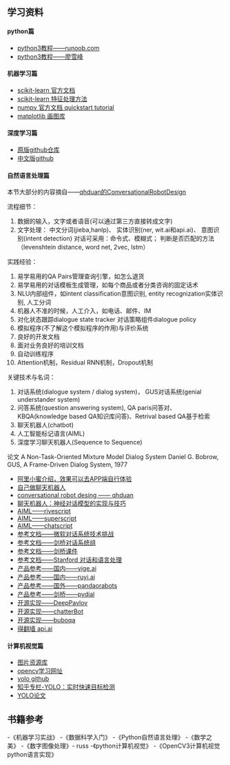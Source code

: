 ## 学习资料

#### python篇

- [python3教程——runoob.com](http://www.runoob.com/python3/python3-tutorial.html)
- [python3教程——廖雪峰](https://www.liaoxuefeng.com/wiki/0014316089557264a6b348958f449949df42a6d3a2e542c000)

#### 机器学习篇

- [scikit-learn 官方文档](http://scikit-learn.org/stable/index.html)
- [scikit-learn 特征处理方法](http://scikit-learn.org/stable/modules/preprocessing.html#preprocessing)
- [numpy 官方文档 quickstart tutorial](https://docs.scipy.org/doc/numpy/user/quickstart.html)
- [matplotlib 画图库](https://matplotlib.org/)

#### 深度学习篇

- [原版github仓库](https://github.com/tensorflow/tensorflow)
- [中文版github](https://github.com/jikexueyuanwiki/tensorflow-zh)

#### 自然语言处理篇

本节大部分的内容摘自——[qhduan的ConversationalRobotDesign](https://github.com/qhduan/ConversationalRobotDesign)

流程细节：

1. 数据的输入，文字或者语音(可以通过第三方直接转成文字)
2. 文字处理：
    中文分词(jieba,hanlp)、
    实体识别(ner, wit.ai和api.ai)、
    意图识别(intent detection)
    对话可采用：命令式、模糊式；
    判断是否匹配的方法（levenshtein distance, word net, 2vec, lstm）

实践经验：

1. 易学易用的QA Pairs管理查询引擎，如怎么退货
2. 易学易用的对话模板生成管理，如每个商品或者分类咨询的固定话术
3. NLU内部组件，如intent classification意图识别, entity recognization实体识别, 人工分词
4. 机器人不准的时候，人工介入，如电话、邮件、IM
5. 对化状态跟踪dialogue state tracker 对话策略组件dialogue policy
6. 模拟程序(不了解这个模拟程序的作用)与评价系统
7. 良好的开发文档
8. 面对业务良好的培训文档
9. 自动训练程序
10. Attention机制，Residual RNN机制，Dropout机制

关键技术与名词：

1. 对话系统(dialogue system / dialog system)， GUS对话系统(genial understander system)
2. 问答系统(question answering system), QA paris问答对、KBQA(knowledge based QA知识库问答)、Retrival based QA基于检索
3. 聊天机器人(chatbot)
4. 人工智能标记语言(AIML)
5. 深度学习聊天机器人(Sequence to Sequence)

论文
A Non-Task-Oriented Mixture Model Dialog System
Daniel G. Bobrow, GUS, A Frame-Driven Dialog System, 1977

- [阿里小蜜介绍，效果可以去APP端自行体验](https://mp.weixin.qq.com/s/hTC62L1GFwsyC_EEdgNFXw?spm=a2c4e.11153940.blogcont108611.11.35f95fe6NoYkUc)
- [自己做聊天机器人](http://www.shareditor.com/blogshow?blogId=63)
- [conversational robot desing —— qhduan](https://github.com/qhduan/ConversationalRobotDesign)
- [聊天机器人：神经对话模型的实现与技巧](https://github.com/qhduan/ConversationalRobotDesign/tree/master/%E8%81%8A%E5%A4%A9%E6%9C%BA%E5%99%A8%E4%BA%BA%EF%BC%9A%E7%A5%9E%E7%BB%8F%E5%AF%B9%E8%AF%9D%E6%A8%A1%E5%9E%8B%E7%9A%84%E5%AE%9E%E7%8E%B0%E4%B8%8E%E6%8A%80%E5%B7%A7)
- [AIML——rivescript](https://www.rivescript.com/)
- [AIML——superscript](https://github.com/superscriptjs/superscript)
- [AIML——chatscript](https://github.com/bwilcox-1234/ChatScript)
- [参考文档——微软对话系统技术挑战](https://www.microsoft.com/en-us/research/event/dialog-state-tracking-challenge/)
- [参考文档——剑桥对话系统组](http://dialogue.mi.eng.cam.ac.uk/)
- [参考文档——剑桥课件](http://mi.eng.cam.ac.uk/~mg436/LectureSlides/)
- [参考文档——Stanford 对话和语言处理](http://web.stanford.edu/~jurafsky/slp3/)
- [产品参考——国内——yige.ai](http://www.yige.ai/)
- [产品参考——国内——ruyi.ai](https://ruyi.ai/)
- [产品参考——国外——pandaorabots](https://home.pandorabots.com/en/)
- [产品参考——剑桥——pydial](http://www.camdial.org/pydial/)
- [开源实现——DeepPavlov](https://github.com/deepmipt/DeepPavlov)
- [开源实现——chatterBot](https://github.com/gunthercox/ChatterBot)
- [开源实现——buboqa](https://github.com/castorini/BuboQA)
- [得翻墙 api.ai](http://api.ai/)

#### 计算机视觉篇

- [图片资源库](http://blog.csdn.net/chaipp0607/article/details/71403797)
- [opencv学习网址](http://www.opencv.org.cn/opencvdoc/2.3.2/html/doc/tutorials/tutorials.html)
- [yolo github]()
- [知乎专栏-YOLO：实时快速目标检测](https://zhuanlan.zhihu.com/p/25045711)
- [YOLO论文](https://arxiv.org/pdf/1506.02640.pdf)

## 书籍参考

-《机器学习实战》
-《数据科学入门》
-《Python自然语言处理》
-《数学之美》
-《数字图像处理》- russ
-《python计算机视觉》
-《OpenCV3计算机视觉 python语言实现》

